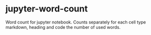 # jupyter-word-count
Word count for jupyter notebook. Counts separately for each cell type markdown, heading and code the number of used words.
